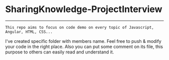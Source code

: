 # SharingKnowledge-ProjectInterview

---

`This repo aims to focus on code demo on every topic of Javascript, Angular, HTML, CSS...`

I've created specific folder with members name. Feel free to push & modify your code in the right place. Also you can put some comment on its file, this purpose to others can easily read and understand it.

